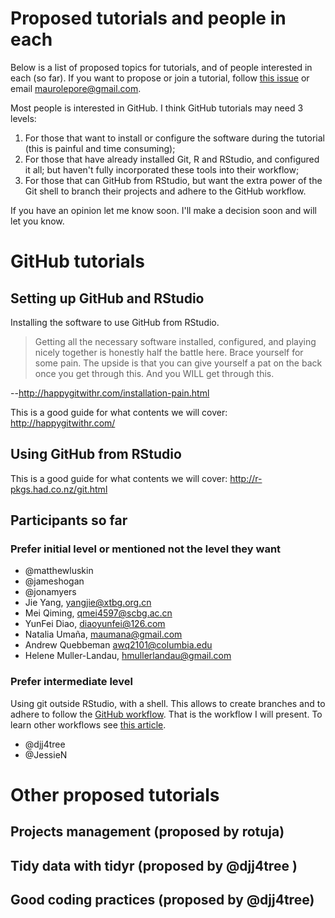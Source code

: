 Proposed tutorials and people in each
================

Below is a list of proposed topics for tutorials, and of people interested in each (so far). If you want to propose or join a tutorial, follow [this issue](https://github.com/forestgeo/forum/issues/2) or email <maurolepore@gmail.com>.

Most people is interested in GitHub. I think GitHub tutorials may need 3 levels:

1.  For those that want to install or configure the software during the tutorial (this is painful and time consuming);
2.  For those that have already installed Git, R and RStudio, and configured it all; but haven't fully incorporated these tools into their workflow;
3.  For those that can GitHub from RStudio, but want the extra power of the Git shell to branch their projects and adhere to the GitHub workflow.

If you have an opinion let me know soon. I'll make a decision soon and will let you know.

GitHub tutorials
================

Setting up GitHub and RStudio
-----------------------------

Installing the software to use GitHub from RStudio.

> Getting all the necessary software installed, configured, and playing nicely together is honestly half the battle here. Brace yourself for some pain. The upside is that you can give yourself a pat on the back once you get through this. And you WILL get through this.

--<http://happygitwithr.com/installation-pain.html>

This is a good guide for what contents we will cover: <http://happygitwithr.com/>

Using GitHub from RStudio
-------------------------

This is a good guide for what contents we will cover: <http://r-pkgs.had.co.nz/git.html>

Participants so far
-------------------

### Prefer initial level or mentioned not the level they want

-   @matthewluskin
-   @jameshogan
-   @jonamyers
-   Jie Yang, <yangjie@xtbg.org.cn>
-   Mei Qiming, <qmei4597@scbg.ac.cn>
-   YunFei Diao, <diaoyunfei@126.com>
-   Natalia Umaña, <maumana@gmail.com>
-   Andrew Quebbeman <awq2101@columbia.edu>
-   Helene Muller-Landau, <hmullerlandau@gmail.com>

### Prefer intermediate level

Using git outside RStudio, with a shell. This allows to create branches and to adhere to follow the [GitHub workflow](http://scottchacon.com/2011/08/31/github-flow.html). That is the workflow I will present. To learn other workflows see [this article](http://nvie.com/posts/a-successful-git-branching-model/).

-   @djj4tree
-   @JessieN

Other proposed tutorials
========================

Projects management (proposed by rotuja)
----------------------------------------

Tidy data with tidyr (proposed by @djj4tree )
---------------------------------------------

Good coding practices (proposed by @djj4tree)
---------------------------------------------
